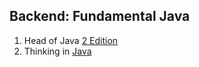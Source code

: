 
## Backend: Fundamental Java
1. Head of Java [2 Edition](https://github.com/Urunov/Interview-Preparation-WAY/tree/master/Books/JavaCore/HeadFirstJava)
2. Thinking in [Java](https://people.inf.elte.hu/delsaai/java/6Eckel%20-%20Thinking%20in%20Java%20(4th%202006)%20p1079.pdf) 

